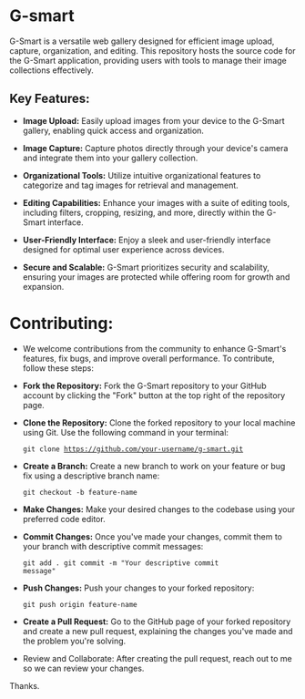  # G-smart
G-Smart is a versatile web gallery designed for efficient image upload, capture, organization, and editing. This repository hosts the source code for the G-Smart application, providing users with tools to manage their image collections effectively.
## Key Features:

- **Image Upload:** Easily upload images from your device to the G-Smart gallery, enabling quick access and organization.

- **Image Capture:** Capture photos directly through your device's camera and integrate them into your gallery collection.

- **Organizational Tools:** Utilize intuitive organizational features to categorize and tag images for retrieval and management.

- **Editing Capabilities:** Enhance your images with a suite of editing tools, including filters, cropping, resizing, and more, directly within the G-Smart interface.

- **User-Friendly Interface:** Enjoy a sleek and user-friendly interface designed for optimal user experience across devices.

- **Secure and Scalable:** G-Smart prioritizes security and scalability, ensuring your images are protected while offering room for growth and expansion.

#  Contributing:

- We welcome contributions from the community to enhance G-Smart's features, fix bugs, and improve overall performance. To contribute, follow these steps:

- **Fork the Repository:** Fork the G-Smart repository to your GitHub account by clicking the "Fork" button at the top right of the repository page.

- **Clone the Repository:** Clone the forked repository to your local machine using Git. Use the following command in your terminal:

  <code>git clone https://github.com/your-username/g-smart.git</code>
  
- **Create a Branch:** Create a new branch to work on your feature or bug fix using a descriptive branch name:
  
   <code>git checkout -b feature-name</code>

- **Make Changes:** Make your desired changes to the codebase using your preferred code editor.

- **Commit Changes:** Once you've made your changes, commit them to your branch with descriptive commit messages:
  
   <code>git add .
    git commit -m "Your descriptive commit message"</code>

- **Push Changes:** Push your changes to your forked repository:
  
   <code>git push origin feature-name</code>

- **Create a Pull Request:** Go to the GitHub page of your forked repository and create a new pull request, explaining the changes you've made and the problem you're solving.

- Review and Collaborate: After creating the pull request, reach out to me so we can review your changes.


Thanks.
